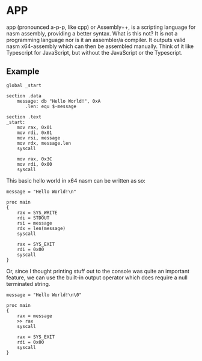 # APP
app (pronounced a-p-p, like cpp) or Assembly++, is a scripting language for nasm assembly, providing a better syntax. What is this not? It is not a programming language nor is it an assembler/a compiler. It outputs valid nasm x64-assembly which can then be assembled manually. Think of it like Typescript for JavaScript, but without the JavaScript or the Typescript.

## Example

```assembly
global _start

section .data
    message: db "Hello World!", 0xA
       .len: equ $-message

section .text
_start:
	mov rax, 0x01
    mov rdi, 0x01
    mov rsi, message
    mov rdx, message.len
    syscall
    
    mov rax, 0x3C
    mov rdi, 0x00
    syscall
```
This basic hello world in x64 nasm can be written as so:
```
message = "Hello World!\n"

proc main 
{
    rax = SYS_WRITE
    rdi = STDOUT
    rsi = message
    rdx = len(message)
    syscall
    
    rax = SYS_EXIT
    rdi = 0x00
    syscall
}
```

Or, since I thought printing stuff out to the console was quite an important feature, we can use the built-in output operator which does require a null terminated string.

```
message = "Hello World!\n\0"

proc main 
{
    rax = message
    >> rax
    syscall
    
    rax = SYS_EXIT
    rdi = 0x00
    syscall
}
```
